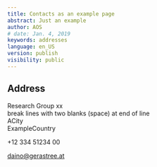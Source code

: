 ```yaml
---
title: Contacts as an example page
abstract: Just an example
author: AOS
# date: Jan. 4, 2019
keywords: addresses
language: en_US
version: publish
visibility: public
---
```

## Address  

Research Group xx  
break lines with two blanks (space) at end of line   
ACity  
ExampleCountry  

+12 334 51234 00   
 
daino@gerastree.at

 


